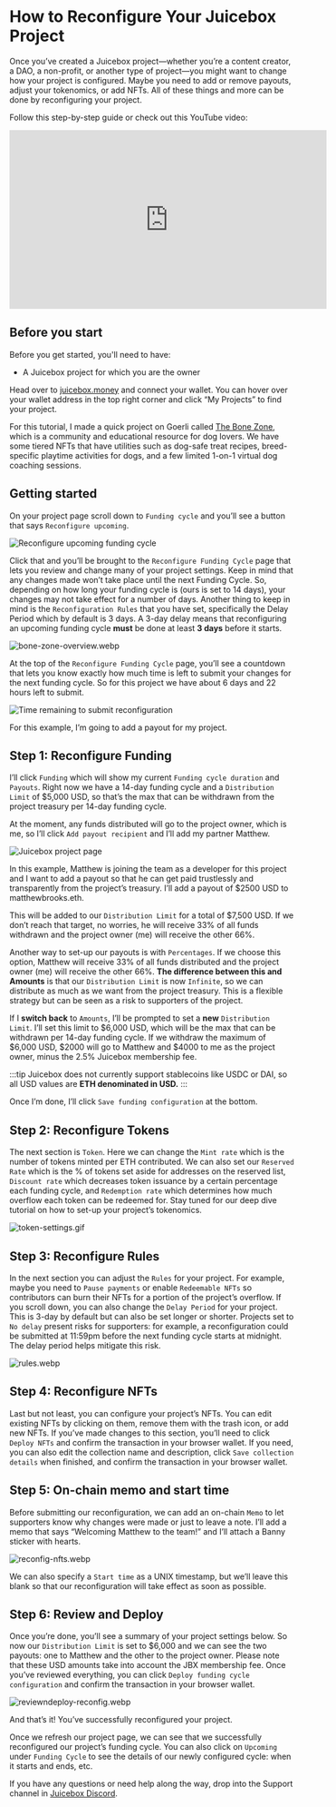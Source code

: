 # How to Reconfigure Your Juicebox Project

Once you’ve created a Juicebox project—whether you’re a content creator, a DAO, a non-profit, or another type of project—you might want to change how your project is configured. Maybe you need to add or remove payouts, adjust your tokenomics, or add NFTs. All of these things and more can be done by reconfiguring your project.

Follow this step-by-step guide or check out this YouTube video:

<iframe width="560" height="315" src="https://www.youtube.com/embed/--6EGozgEZo" title="YouTube video player" frameborder="0" allow="accelerometer; autoplay; clipboard-write; encrypted-media; gyroscope; picture-in-picture; web-share" allowfullscreen></iframe>

## Before you start

Before you get started, you'll need to have:

- A Juicebox project for which you are the owner

Head over to [juicebox.money](http://juicebox.money) and connect your wallet. You can hover over your wallet address in the top right corner and click “My Projects” to find your project.

For this tutorial, I made a quick project on Goerli called [The Bone Zone](https://goerli.juicebox.money/v2/p/443), which is a community and educational resource for dog lovers. We have some tiered NFTs that have utilities such as dog-safe treat recipes, breed-specific playtime activities for dogs, and a few limited 1-on-1 virtual dog coaching sessions.

## Getting started

On your project page scroll down to `Funding cycle` and you’ll see a button that says `Reconfigure upcoming`.

![Reconfigure upcoming funding cycle](reconfig-upcoming-1.webp)

Click that and you’ll be brought to the `Reconfigure Funding Cycle` page that lets you review and change many of your project settings. Keep in mind that any changes made won’t take place until the next Funding Cycle. So, depending on how long your funding cycle is (ours is set to 14 days), your changes may not take effect for a number of days. Another thing to keep in mind is the `Reconfiguration Rules` that you have set, specifically the Delay Period which by default is 3 days. A 3-day delay means that reconfiguring an upcoming funding cycle **must** be done at least **3 days** before it starts.

![bone-zone-overview.webp](bone-zone-overview.webp)

At the top of the `Reconfigure Funding Cycle` page, you’ll see a countdown that lets you know exactly how much time is left to submit your changes for the next funding cycle. So for this project we have about 6 days and 22 hours left to submit.

![Time remaining to submit reconfiguration](time-remaining.webp)

For this example, I’m going to add a payout for my project.

## Step 1: Reconfigure Funding

I’ll click `Funding` which will show my current `Funding cycle duration` and `Payouts`. Right now we have a 14-day funding cycle and a `Distribution Limit` of $5,000 USD, so that’s the max that can be withdrawn from the project treasury per 14-day funding cycle.

At the moment, any funds distributed will go to the project owner, which is me, so I’ll click `Add payout recipient` and I’ll add my partner Matthew.

![Juicebox project page](add-payout-r.webp)

In this example, Matthew is joining the team as a developer for this project and I want to add a payout so that he can get paid trustlessly and transparently from the project’s treasury. I’ll add a payout of $2500 USD to matthewbrooks.eth.

This will be added to our `Distribution Limit` for a total of $7,500 USD. If we don’t reach that target, no worries, he will receive 33% of all funds withdrawn and the project owner (me) will receive the other 66%.

Another way to set-up our payouts is with `Percentages`. If we choose this option, Matthew will receive 33% of all funds distributed and the project owner (me) will receive the other 66%. **The difference between this and Amounts** is that our `Distribution Limit` is now `Infinite`, so we can distribute as much as we want from the project treasury. This is a flexible strategy but can be seen as a risk to supporters of the project.

If I **switch back** to `Amounts`, I’ll be prompted to set a **new** `Distribution Limit`. I’ll set this limit to $6,000 USD, which will be the max that can be withdrawn per 14-day funding cycle. If we withdraw the maximum of $6,000 USD, $2000 will go to Matthew and $4000 to me as the project owner, minus the 2.5% Juicebox membership fee.

:::tip
Juicebox does not currently support stablecoins like USDC or DAI, so all USD values are **ETH denominated in USD.**
:::

Once I’m done, I’ll click `Save funding configuration` at the bottom.

## Step 2: Reconfigure Tokens

The next section is `Token`. Here we can change the `Mint rate` which is the number of tokens minted per ETH contributed. We can also set our `Reserved Rate` which is the % of tokens set aside for addresses on the reserved list, `Discount rate` which decreases token issuance by a certain percentage each funding cycle, and `Redemption rate` which determines how much overflow each token can be redeemed for. Stay tuned for our deep dive tutorial on how to set-up your project’s tokenomics.

![token-settings.gif](token-settings.gif)

## Step 3: Reconfigure Rules

In the next section you can adjust the `Rules` for your project. For example, maybe you need to `Pause payments` or enable `Redeemable NFTs` so contributors can burn their NFTs for a portion of the project’s overflow. If you scroll down, you can also change the `Delay Period` for your project. This is 3-day by default but can also be set longer or shorter. Projects set to `No delay` present risks for supporters: for example, a reconfiguration could be submitted at 11:59pm before the next funding cycle starts at midnight. The delay period helps mitigate this risk.

![rules.webp](rules.webp)

## Step 4: Reconfigure NFTs

Last but not least, you can configure your project’s NFTs. You can edit existing NFTs by clicking on them, remove them with the trash icon, or add new NFTs. If you’ve made changes to this section, you’ll need to click `Deploy NFTs` and confirm the transaction in your browser wallet. If you need, you can also edit the collection name and description, click `Save collection details` when finished, and confirm the transaction in your browser wallet.

## Step 5: On-chain memo and start time

Before submitting our reconfiguration, we can add an on-chain `Memo` to let supporters know why changes were made or just to leave a note. I’ll add a memo that says “Welcoming Matthew to the team!” and I’ll attach a Banny sticker with hearts.

![reconfig-nfts.webp](reconfig-nfts.webp)

We can also specify a `Start time` as a UNIX timestamp, but we’ll leave this blank so that our reconfiguration will take effect as soon as possible.

## Step 6: Review and Deploy

Once you’re done, you’ll see a summary of your project settings below. So now our `Distribution Limit` is set to $6,000 and we can see the two payouts: one to Matthew and the other to the project owner. Please note that these USD amounts take into account the JBX membership fee. Once you’ve reviewed everything, you can click `Deploy funding cycle configuration` and confirm the transaction in your browser wallet.

![reviewndeploy-reconfig.webp](reviewndeploy-reconfig.webp)

And that’s it! You’ve successfully reconfigured your project.

Once we refresh our project page, we can see that we successfully reconfigured our project’s funding cycle. You can also click on `Upcoming` under `Funding Cycle` to see the details of our newly configured cycle: when it starts and ends, etc.

If you have any questions or need help along the way, drop into the Support channel in [Juicebox Discord](https://discord.gg/juicebox).